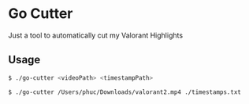 # Go Cutter

Just a tool to automatically cut my Valorant Highlights

## Usage

```sh
$ ./go-cutter <videoPath> <timestampPath>

$ ./go-cutter /Users/phuc/Downloads/valorant2.mp4 ./timestamps.txt
```
